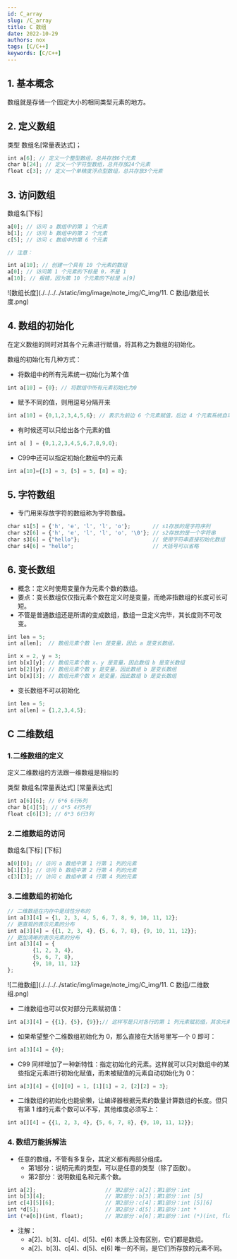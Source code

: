 ```yaml
---
id: C_array
slug: /C_array
title: C 数组
date: 2022-10-29
authors: nox
tags: [C/C++]
keywords: [C/C++]
---
```


<!-- truncate -->

## 1. 基本概念

数组就是存储一个固定大小的相同类型元素的地方。

## 2. 定义数组

类型 数组名[常量表达式]；

```js
int a[6]; // 定义一个整型数组，总共存放6个元素
char b[24]; // 定义一个字符型数组，总共存放24个元素
float c[3]; // 定义一个单精度浮点型数组，总共存放3个元素
```

## 3. 访问数组

数组名[下标]

```js
a[0]; // 访问 a 数组中的第 1 个元素
b[1]; // 访问 b 数组中的第 2 个元素
c[5]; // 访问 c 数组中的第 6 个元素

// 注意：

int a[10]; // 创建一个具有 10 个元素的数组
a[0]; // 访问第 1 个元素的下标是 0，不是 1
a[10]; // 报错，因为第 10 个元素的下标是 a[9]
```

![数组长度](./../../../static/img/image/note_img/C_img/11. C 数组/数组长度.png)

## 4. 数组的初始化

在定义数组的同时对其各个元素进行赋值，将其称之为数组的初始化。

数组的初始化有几种方式：

+ 将数组中的所有元素统一初始化为某个值

```js
int a[10] = {0}; // 将数组中所有元素初始化为0
```

+ 赋予不同的值，则用逗号分隔开来

```js
int a[10] = {0,1,2,3,4,5,6}; // 表示为前边 6 个元素赋值，后边 4 个元素系统自动初始化为 0
```

+ 有时候还可以只给出各个元素的值

```js
int a[ ] = {0,1,2,3,4,5,6,7,8,9,0}; 
```

+ C99中还可以指定初始化数组中的元素

```js
int a[10]={[3] = 3, [5] = 5, [8] = 8};
```

## 5. 字符数组

+ 专门用来存放字符的数组称为字符数组。

```js
char s1[5] = {'h', 'e', 'l', 'l', 'o'};       // s1存放的是字符序列
char s2[6] = {'h', 'e', 'l', 'l', 'o', '\0'}; // s2存放的是一个字符串
char s3[6] = {"hello"};                       // 使用字符串直接初始化数组
char s4[6] = "hello";                         // 大括号可以省略
```

## 6. 变长数组

+ 概念：定义时使用变量作为元素个数的数组。
+ 要点：变长数组仅仅指元素个数在定义时是变量，而绝非指数组的长度可长可短。
+ 不管是普通数组还是所谓的变成数组，数组一旦定义完毕，其长度则不可改变。

```js
int len = 5;
int a[len];  // 数组元素个数 len 是变量，因此 a 是变长数组。

int x = 2, y = 3;
int b[x][y]; // 数组元素个数 x、y 是变量，因此数组 b 是变长数组
int b[2][y]; // 数组元素个数 y 是变量，因此数组 b 是变长数组
int b[x][3]; // 数组元素个数 x 是变量，因此数组 b 是变长数组
```

+ 变长数组不可以初始化

```js
int len = 5;
int a[len] = {1,2,3,4,5};
```

## C 二维数组

### 1.二维数组的定义

定义二维数组的方法跟一维数组是相似的

类型 数组名[常量表达式] [常量表达式]

```js
int a[6][6]; // 6*6 6行6列
char b[4][5]; // 4*5 4行5列
float c[6][3]; // 6*3 6行3列
```

### 2.二维数组的访问

数组名[下标] [下标]

```js
a[0][0]; // 访问 a 数组中第 1 行第 1 列的元素
b[1][3]; // 访问 b 数组中第 2 行第 4 列的元素
c[3][3]; // 访问 c 数组中第 4 行第 4 列的元素
```

### 3.二维数组的初始化

```js
// 二维数组在内存中是线性分布的
int a[3][4] = {1, 2, 3, 4, 5, 6, 7, 8, 9, 10, 11, 12};
// 更直观的表示元素的分布
int a[3][4] = {{1, 2, 3, 4}, {5, 6, 7, 8}, {9, 10, 11, 12}};
// 更加清晰的表示元素的分布
int a[3][4] = {
        {1, 2, 3, 4},
        {5, 6, 7, 8},
        {9, 10, 11, 12}
};
```

![二维数组](./../../../static/img/image/note_img/C_img/11. C 数组/二维数组.png)

+ 二维数组也可以仅对部分元素赋初值：

```js
int a[3][4] = {{1}, {5}, {9}};// 这样写是只对各行的第 1 列元素赋初值，其余元素初始化为 0。
```

+ 如果希望整个二维数组初始化为 0，那么直接在大括号里写一个 0 即可：

```js
int a[3][4] = {0};
```

+ C99 同样增加了一种新特性：指定初始化的元素。这样就可以只对数组中的某些指定元素进行初始化赋值，而未被赋值的元素自动初始化为 0：

```js
int a[3][4] = {[0][0] = 1, [1][1] = 2, [2][2] = 3};
```

+ 二维数组的初始化也能偷懒，让编译器根据元素的数量计算数组的长度。但只有第 1 维的元素个数可以不写，其他维度必须写上：

```js
int a[][4] = {{1, 2, 3, 4}, {5, 6, 7, 8}, {9, 10, 11, 12}};
```

### 4. 数组万能拆解法

+ 任意的数组，不管有多复杂，其定义都有两部分组成。
  + 第1部分：说明元素的类型，可以是任意的类型（除了函数）。
  + 第2部分：说明数组名和元素个数。

```js
int a[2];                      // 第2部分：a[2]；第1部分：int
int b[3][4];                   // 第2部分：b[3]；第1部分：int [5]
int c[4][5][6];                // 第2部分：c[4]；第1部分：int [5][6]
int *d[5];                     // 第2部分：d[5]；第1部分：int *
int (*e[6])(int, float);       // 第2部分：e[6]；第1部分：int (*)(int, float)
```

+ 注解：
  + a[2]、b[3]、c[4]、d[5]、e[6] 本质上没有区别，它们都是数组。
  + a[2]、b[3]、c[4]、d[5]、e[6] 唯一的不同，是它们所存放的元素不同。
